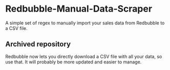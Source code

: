 # Redbubble-Manual-Data-Scraper
A simple set of regex to manually import your sales data from Redbubble to a CSV file. 

## Archived repository
Redbubble now lets you directly download a CSV file with all your data, so use that. It will probably be more updated and easier to manage.

